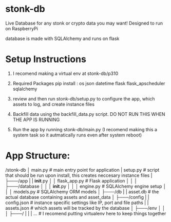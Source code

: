 # stonk-db
Live Database for any stonk or crypto data you may want! Designed to run on RaspberryPi

database is made with SQLAlchemy and runs on flask


# Setup Instructions
1. I recomend making a virtual env at stonk-db/p310

2. Required Packages
pip install <packages>:
os
json
datetime
flask
flask_apscheduler
sqlalchemy

3. review and then run stonk-db/setup.py to configure the app, which assets to log, and create instance files

4. Backfill data using the backfill_data.py script. DO NOT RUN THIS WHEN THE APP IS RUNNING

5. Run the app by running stonk-db/main.py (I recomend making this a system task so it autmatically runs even after system reboot)

# App Structure:
/stonk-db
│   main.py # main entry point for application
|   setup.py # script that should be run upon install, this creates neccesary instance files
|
├───/app
|   |   __init__.py
│   │   flask_app.py  # Flask application
│   │
│   ├───/database
│   │   │   __init__.py
│   │   │   engine.py  # SQLAlchemy engine setup
│   │   │   models.py  # SQLAlchemy ORM models
│
├───/db
|   |   asset.db # the actual database containing assets and asset_data
│
├───/config
|   |   config.json # instance specific settings like IP, port and file paths
|   |   assets.json # which assets will be tracked by the database
│
├───/env
│   │
│   ├───/<virtual env>
|   |   |   ... # I recomend putting virtualenv here to keep things together